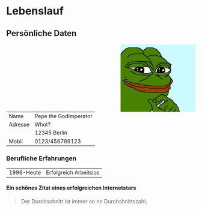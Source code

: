 # Lebenslauf
## Persönliche Daten
<div>
<img src="Bild.jpg" alt="Profilbild" width="200px" height="180px" align="right">
</div>
<table>	
   <tr>
        <td>Name</td>
	<td>Pepe the GodImperator</td>
    </tr>
    <tr>
	<td>Adresse</td>
        <td>Whot?</td>
    </tr>
    <tr>
        <td></td>
	<td>12345 Berlin</td>
    </tr>
    <tr>
	<td>Mobil</td>
        <td>0123/456789123</td>
    </tr>
</table>

### Berufliche Erfahrungen
<table>	
   <tr>
        <td>1996-Heute</td>
	<td>Erfolgreich Arbeitslos</td>
    </tr>
</table>

#### Ein schönes Zitat eines erfolgreichen Internetstars
> Der Durchschnitt ist immer so ne Durchshnittszahl.
